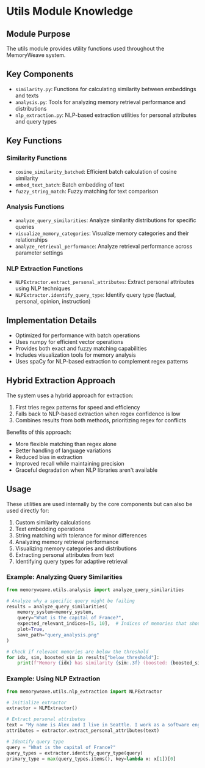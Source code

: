 # Utils Module Knowledge

## Module Purpose
The utils module provides utility functions used throughout the MemoryWeave system.

## Key Components
- `similarity.py`: Functions for calculating similarity between embeddings and texts
- `analysis.py`: Tools for analyzing memory retrieval performance and distributions
- `nlp_extraction.py`: NLP-based extraction utilities for personal attributes and query types

## Key Functions

### Similarity Functions
- `cosine_similarity_batched`: Efficient batch calculation of cosine similarity
- `embed_text_batch`: Batch embedding of text
- `fuzzy_string_match`: Fuzzy matching for text comparison

### Analysis Functions
- `analyze_query_similarities`: Analyze similarity distributions for specific queries
- `visualize_memory_categories`: Visualize memory categories and their relationships
- `analyze_retrieval_performance`: Analyze retrieval performance across parameter settings

### NLP Extraction Functions
- `NLPExtractor.extract_personal_attributes`: Extract personal attributes using NLP techniques
- `NLPExtractor.identify_query_type`: Identify query type (factual, personal, opinion, instruction)

## Implementation Details
- Optimized for performance with batch operations
- Uses numpy for efficient vector operations
- Provides both exact and fuzzy matching capabilities
- Includes visualization tools for memory analysis
- Uses spaCy for NLP-based extraction to complement regex patterns

## Hybrid Extraction Approach
The system uses a hybrid approach for extraction:
1. First tries regex patterns for speed and efficiency
2. Falls back to NLP-based extraction when regex confidence is low
3. Combines results from both methods, prioritizing regex for conflicts

Benefits of this approach:
- More flexible matching than regex alone
- Better handling of language variations
- Reduced bias in extraction
- Improved recall while maintaining precision
- Graceful degradation when NLP libraries aren't available

## Usage
These utilities are used internally by the core components but can also be used directly for:
1. Custom similarity calculations
2. Text embedding operations
3. String matching with tolerance for minor differences
4. Analyzing memory retrieval performance
5. Visualizing memory categories and distributions
6. Extracting personal attributes from text
7. Identifying query types for adaptive retrieval

### Example: Analyzing Query Similarities
```python
from memoryweave.utils.analysis import analyze_query_similarities

# Analyze why a specific query might be failing
results = analyze_query_similarities(
    memory_system=memory_system,
    query="What is the capital of France?",
    expected_relevant_indices=[5, 10],  # Indices of memories that should be relevant
    plot=True,
    save_path="query_analysis.png"
)

# Check if relevant memories are below the threshold
for idx, sim, boosted_sim in results["below_threshold"]:
    print(f"Memory {idx} has similarity {sim:.3f} (boosted: {boosted_sim:.3f})")
```

### Example: Using NLP Extraction
```python
from memoryweave.utils.nlp_extraction import NLPExtractor

# Initialize extractor
extractor = NLPExtractor()

# Extract personal attributes
text = "My name is Alex and I live in Seattle. I work as a software engineer."
attributes = extractor.extract_personal_attributes(text)

# Identify query type
query = "What is the capital of France?"
query_types = extractor.identify_query_type(query)
primary_type = max(query_types.items(), key=lambda x: x[1])[0]
```
